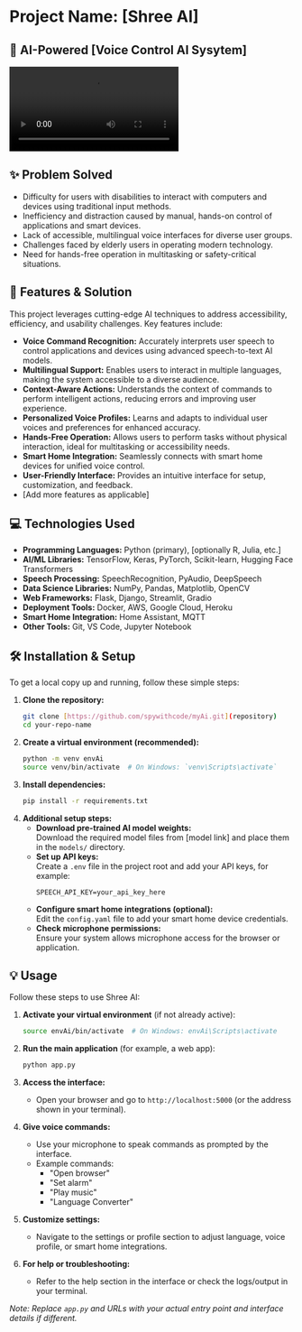 # Project Name: [Shree AI]

## 🤖 AI-Powered [Voice Control AI Sysytem]

![C:\Users\mrsan\OneDrive\Desktop\myAi\gif.mp4](gif.mp4)

## ✨ Problem Solved

- Difficulty for users with disabilities to interact with computers and devices using traditional input methods.
- Inefficiency and distraction caused by manual, hands-on control of applications and smart devices.
- Lack of accessible, multilingual voice interfaces for diverse user groups.
- Challenges faced by elderly users in operating modern technology.
- Need for hands-free operation in multitasking or safety-critical situations.

## 🚀 Features & Solution

This project leverages cutting-edge AI techniques to address accessibility, efficiency, and usability challenges. Key features include:

* **Voice Command Recognition:** Accurately interprets user speech to control applications and devices using advanced speech-to-text AI models.
* **Multilingual Support:** Enables users to interact in multiple languages, making the system accessible to a diverse audience.
* **Context-Aware Actions:** Understands the context of commands to perform intelligent actions, reducing errors and improving user experience.
* **Personalized Voice Profiles:** Learns and adapts to individual user voices and preferences for enhanced accuracy.
* **Hands-Free Operation:** Allows users to perform tasks without physical interaction, ideal for multitasking or accessibility needs.
* **Smart Home Integration:** Seamlessly connects with smart home devices for unified voice control.
* **User-Friendly Interface:** Provides an intuitive interface for setup, customization, and feedback.
* [Add more features as applicable]

## 💻 Technologies Used

* **Programming Languages:** Python (primary), [optionally R, Julia, etc.]
* **AI/ML Libraries:** TensorFlow, Keras, PyTorch, Scikit-learn, Hugging Face Transformers
* **Speech Processing:** SpeechRecognition, PyAudio, DeepSpeech
* **Data Science Libraries:** NumPy, Pandas, Matplotlib, OpenCV
* **Web Frameworks:** Flask, Django, Streamlit, Gradio
* **Deployment Tools:** Docker, AWS, Google Cloud, Heroku
* **Smart Home Integration:** Home Assistant, MQTT
* **Other Tools:** Git, VS Code, Jupyter Notebook

## 🛠️ Installation & Setup

To get a local copy up and running, follow these simple steps:

1.  **Clone the repository:**
    ```bash
    git clone [https://github.com/spywithcode/myAi.git](repository)
    cd your-repo-name
    ```
2.  **Create a virtual environment (recommended):**
    ```bash
    python -m venv envAi
    source venv/bin/activate  # On Windows: `venv\Scripts\activate`
    ```
3.  **Install dependencies:**
    ```bash
    pip install -r requirements.txt
    ```
4.  **Additional setup steps:**
    - **Download pre-trained AI model weights:**  
      Download the required model files from [model link] and place them in the `models/` directory.
    - **Set up API keys:**  
      Create a `.env` file in the project root and add your API keys, for example:
      ```
      SPEECH_API_KEY=your_api_key_here
      ```
    - **Configure smart home integrations (optional):**  
      Edit the `config.yaml` file to add your smart home device credentials.
    - **Check microphone permissions:**  
      Ensure your system allows microphone access for the browser or application.

## 💡 Usage

Follow these steps to use Shree AI:

1. **Activate your virtual environment** (if not already active):
    ```bash
    source envAi/bin/activate  # On Windows: envAi\Scripts\activate
    ```

2. **Run the main application** (for example, a web app):
    ```bash
    python app.py
    ```

3. **Access the interface:**
   - Open your browser and go to `http://localhost:5000` (or the address shown in your terminal).

4. **Give voice commands:**
   - Use your microphone to speak commands as prompted by the interface.
   - Example commands:  
     - "Open browser"  
     - "Set alarm"  
     - "Play music"  
     - "Language Converter"

5. **Customize settings:**
   - Navigate to the settings or profile section to adjust language, voice profile, or smart home integrations.

6. **For help or troubleshooting:**
   - Refer to the help section in the interface or check the logs/output in your terminal.

*Note: Replace `app.py` and URLs with your actual entry point and interface details if different.*
